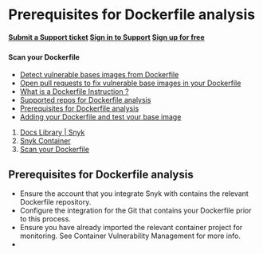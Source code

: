# Prerequisites for Dockerfile analysis

####  [Submit a Support ticket](https://support.snyk.io/hc/en-us/requests/new) [Sign in to Support](https://support.snyk.io/hc/en-us/signin) [Sign up for free](https://snyk.io/login?cta=sign-up&loc=nav&page=support_docs_page)

###  [ ]() <a id="category-name"></a>

#### Scan your Dockerfile

* [ Detect vulnerable bases images from Dockerfile](/hc/en-us/articles/360015358818-Detect-vulnerable-bases-images-from-Dockerfile)
* [ Open pull requests to fix vulnerable base images in your Dockerfile](/hc/en-us/articles/360018442698-Open-pull-requests-to-fix-vulnerable-base-images-in-your-Dockerfile)
* [ What is a Dockerfile Instruction ?](/hc/en-us/articles/360006726997-What-is-a-Dockerfile-Instruction-)
* [ Supported repos for Dockerfile analysis](/hc/en-us/articles/360003947157-Supported-repos-for-Dockerfile-analysis)
* [ Prerequisites for Dockerfile analysis](/hc/en-us/articles/360003916198-Prerequisites-for-Dockerfile-analysis)
* [ Adding your Dockerfile and test your base image](/hc/en-us/articles/360003916218-Adding-your-Dockerfile-and-test-your-base-image)

1.  [Docs Library \| Snyk](/hc/en-us)
2.  [Snyk Container](/hc/en-us/categories/360000583498-Snyk-Container)
3.  [Scan your Dockerfile](/hc/en-us/sections/360001114258-Scan-your-Dockerfile)

##  Prerequisites for Dockerfile analysis

* Ensure the account that you integrate Snyk with contains the relevant Dockerfile repository.
* Configure the integration for the Git that contains your Dockerfile prior to this process.
* Ensure you have already imported the relevant container project for monitoring. See Container Vulnerability Management for more info.
* 
